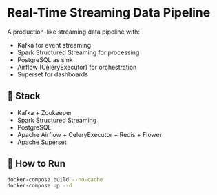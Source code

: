 # Real-Time Streaming Data Pipeline

A production-like streaming data pipeline with:

- Kafka for event streaming
- Spark Structured Streaming for processing
- PostgreSQL as sink
- Airflow (CeleryExecutor) for orchestration
- Superset for dashboards

## 🔧 Stack

- Kafka + Zookeeper
- Spark Structured Streaming
- PostgreSQL
- Apache Airflow + CeleryExecutor + Redis + Flower
- Apache Superset

## 🚀 How to Run

```bash
docker-compose build --no-cache
docker-compose up --d

